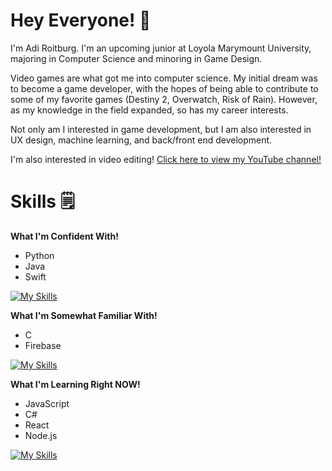 # Hey Everyone! 👋

I'm Adi Roitburg. I'm an upcoming junior at Loyola Marymount University, majoring in Computer Science and minoring in Game Design. 

Video games are what got me into computer science. My initial dream was to become a game developer, with the hopes of being able to contribute to some of my favorite games (Destiny 2, Overwatch, Risk of Rain). However, as my knowledge in the field expanded, so has my career interests.

Not only am I interested in game development, but I am also interested in UX design, machine learning, and back/front end development.

I'm also interested in video editing! [Click here to view my YouTube channel!](https://www.youtube.com/channel/UCqPqov_C4vpyFJuMAUefZ4A)

# Skills 🗒️
**What I'm Confident With!**
- Python
- Java
- Swift


[![My Skills](https://skillicons.dev/icons?i=python,java,swift)](https://skillicons.dev)


**What I'm Somewhat Familiar With!**
- C
- Firebase


[![My Skills](https://skillicons.dev/icons?i=c,firebase)](https://skillicons.dev)


**What I'm Learning Right NOW!**
- JavaScript
- C#
- React
- Node.js


[![My Skills](https://skillicons.dev/icons?i=js,cs,react,nodejs)](https://skillicons.dev)
  




<!--
**Adiro777/Adiro777** is a ✨ _special_ ✨ repository because its `README.md` (this file) appears on your GitHub profile.

Here are some ideas to get you started:

- 🔭 I’m currently working on ...
- 🌱 I’m currently learning ...
- 👯 I’m looking to collaborate on ...
- 🤔 I’m looking for help with ...
- 💬 Ask me about ...
- 📫 How to reach me: ...
- 😄 Pronouns: ...
- ⚡ Fun fact: ...
-->
